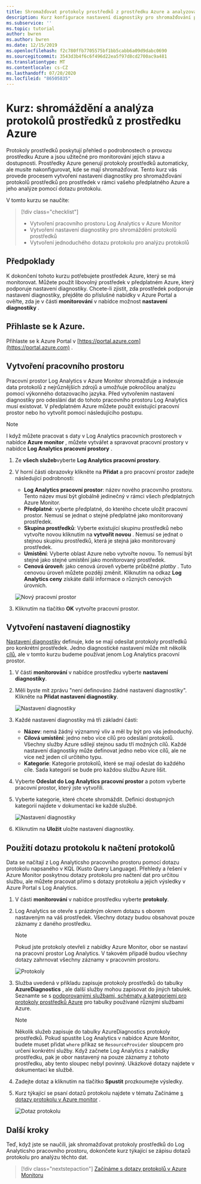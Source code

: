 ```yaml
---
title: Shromažďovat protokoly prostředků z prostředku Azure a analyzovat je pomocí Azure Monitor
description: Kurz konfigurace nastavení diagnostiky pro shromažďování protokolů prostředků z prostředku Azure do Log Analyticsho pracovního prostoru, kde je lze analyzovat pomocí dotazu protokolu.
ms.subservice: ''
ms.topic: tutorial
author: bwren
ms.author: bwren
ms.date: 12/15/2019
ms.openlocfilehash: f2c780ffb7705575bf1bb5cabb6a09d9dabc0690
ms.sourcegitcommit: 3543d3b4f6c6f496d22ea5f97d8cd2700ac9a481
ms.translationtype: MT
ms.contentlocale: cs-CZ
ms.lasthandoff: 07/20/2020
ms.locfileid: "86505835"
---
```

# <a name="tutorial-collect-and-analyze-resource-logs-from-an-azure-resource"></a>Kurz: shromáždění a analýza protokolů prostředků z prostředku Azure

Protokoly prostředků poskytují přehled o podrobnostech o provozu prostředku Azure a jsou užitečné pro monitorování jejich stavu a dostupnosti. Prostředky Azure generují protokoly prostředků automaticky, ale musíte nakonfigurovat, kde se mají shromažďovat. Tento kurz vás provede procesem vytvoření nastavení diagnostiky pro shromažďování protokolů prostředků pro prostředek v rámci vašeho předplatného Azure a jeho analýze pomocí dotazu protokolu.

V tomto kurzu se naučíte:

> [!div class="checklist"]
> * Vytvoření pracovního prostoru Log Analytics v Azure Monitor
> * Vytvoření nastavení diagnostiky pro shromáždění protokolů prostředků 
> * Vytvoření jednoduchého dotazu protokolu pro analýzu protokolů


## <a name="prerequisites"></a>Předpoklady

K dokončení tohoto kurzu potřebujete prostředek Azure, který se má monitorovat. Můžete použít libovolný prostředek v předplatném Azure, který podporuje nastavení diagnostiky. Chcete-li zjistit, zda prostředek podporuje nastavení diagnostiky, přejděte do příslušné nabídky v Azure Portal a ověřte, zda je v části **monitorování** v nabídce možnost **nastavení diagnostiky** .


## <a name="log-in-to-azure"></a>Přihlaste se k Azure.
Přihlaste se k Azure Portal v [https://portal.azure.com](https://portal.azure.com) .


## <a name="create-a-workspace"></a>Vytvoření pracovního prostoru
Pracovní prostor Log Analytics v Azure Monitor shromažďuje a indexuje data protokolů z nejrůznějších zdrojů a umožňuje pokročilou analýzu pomocí výkonného dotazovacího jazyka. Před vytvořením nastavení diagnostiky pro odeslání dat do tohoto pracovního prostoru Log Analytics musí existovat. V předplatném Azure můžete použít existující pracovní prostor nebo ho vytvořit pomocí následujícího postupu. 

> [!NOTE]
> I když můžete pracovat s daty v Log Analytics pracovních prostorech v nabídce **Azure monitor** , můžete vytvářet a spravovat pracovní prostory v nabídce **Log Analytics pracovní prostory** .

1. Ze **všech služeb**vyberte **Log Analytics pracovní prostory**.
2. V horní části obrazovky klikněte na **Přidat** a pro pracovní prostor zadejte následující podrobnosti:
   - **Log Analytics pracovní prostor**: název nového pracovního prostoru. Tento název musí být globálně jedinečný v rámci všech předplatných Azure Monitor.
   - **Předplatné**: vyberte předplatné, do kterého chcete uložit pracovní prostor. Nemusí se jednat o stejné předplatné jako monitorovaný prostředek.
   - **Skupina prostředků**: Vyberte existující skupinu prostředků nebo vytvořte novou kliknutím na **vytvořit novou** . Nemusí se jednat o stejnou skupinu prostředků, která je stejná jako monitorovaný prostředek.
   - **Umístění**: Vyberte oblast Azure nebo vytvořte novou. To nemusí být stejné jako stejné umístění jako monitorovaný prostředek.
   - **Cenová úroveň**: jako cenová úroveň vyberte průběžné *platby* . Tuto cenovou úroveň můžete později změnit. Kliknutím na odkaz **Log Analytics ceny** získáte další informace o různých cenových úrovních.

    ![Nový pracovní prostor](media/tutorial-resource-logs/new-workspace.png)

3. Kliknutím na tlačítko **OK** vytvořte pracovní prostor.

## <a name="create-a-diagnostic-setting"></a>Vytvoření nastavení diagnostiky
[Nastavení diagnostiky](../platform/diagnostic-settings.md) definuje, kde se mají odesílat protokoly prostředků pro konkrétní prostředek. Jedno diagnostické nastavení může mít několik [cílů](../platform/diagnostic-settings.md#destinations), ale v tomto kurzu budeme používat jenom Log Analytics pracovní prostor.

1. V části **monitorování** v nabídce prostředku vyberte **nastavení diagnostiky**.
2. Měli byste mít zprávu "není definováno žádné nastavení diagnostiky". Klikněte na **Přidat nastavení diagnostiky**.

    ![Nastavení diagnostiky](media/tutorial-resource-logs/diagnostic-settings.png)

3. Každé nastavení diagnostiky má tři základní části:
 
   - **Název**: nemá žádný významný vliv a měl by být pro vás jednoduchý.
   - **Cílová umístění**: jedno nebo více cílů pro odeslání protokolů. Všechny služby Azure sdílejí stejnou sadu tří možných cílů. Každé nastavení diagnostiky může definovat jedno nebo více cílů, ale ne více než jeden cíl určitého typu. 
   - **Kategorie**: Kategorie protokolů, které se mají odeslat do každého cíle. Sada kategorií se bude pro každou službu Azure lišit.

4. Vyberte **Odeslat do Log Analytics pracovní prostor** a potom vyberte pracovní prostor, který jste vytvořili.
5. Vyberte kategorie, které chcete shromáždit. Definici dostupných kategorií najdete v dokumentaci ke každé službě.

    ![Nastavení diagnostiky](media/tutorial-resource-logs/diagnostic-setting.png)

6. Kliknutím na **Uložit** uložte nastavení diagnostiky.

    
 
 ## <a name="use-a-log-query-to-retrieve-logs"></a>Použití dotazu protokolu k načtení protokolů
Data se načítají z Log Analyticsho pracovního prostoru pomocí dotazu protokolu napsaného v KQL (Kusto Query Language). Přehledy a řešení v Azure Monitor poskytnou dotazy protokolu pro načtení dat pro určitou službu, ale můžete pracovat přímo s dotazy protokolu a jejich výsledky v Azure Portal s Log Analytics. 

1. V části **monitorování** v nabídce prostředku vyberte **protokoly**.
2. Log Analytics se otevře s prázdným oknem dotazu s oborem nastaveným na váš prostředek. Všechny dotazy budou obsahovat pouze záznamy z daného prostředku.

    > [!NOTE]
    > Pokud jste protokoly otevřeli z nabídky Azure Monitor, obor se nastaví na pracovní prostor Log Analytics. V takovém případě budou všechny dotazy zahrnovat všechny záznamy v pracovním prostoru.
   
    ![Protokoly](media/tutorial-resource-logs/logs.png)

4. Služba uvedená v příkladu zapisuje protokoly prostředků do tabulky **AzureDiagnostics** , ale další služby mohou zapisovat do jiných tabulek. Seznamte se s [podporovanými službami, schématy a kategoriemi pro protokoly prostředků Azure](../platform/resource-logs-schema.md) pro tabulky používané různými službami Azure.

    > [!NOTE]
    > Několik služeb zapisuje do tabulky AzureDiagnostics protokoly prostředků. Pokud spustíte Log Analytics v nabídce Azure Monitor, budete muset přidat `where` příkaz se `ResourceProvider` sloupcem pro určení konkrétní služby. Když začnete Log Analytics z nabídky prostředku, pak je obor nastavený na pouze záznamy z tohoto prostředku, aby tento sloupec nebyl povinný. Ukázkové dotazy najdete v dokumentaci ke službě.


5. Zadejte dotaz a kliknutím na tlačítko **Spustit** prozkoumejte výsledky. 
6. Kurz týkající se psaní dotazů protokolu najdete v tématu Začínáme [s dotazy protokolu v Azure monitor](../log-query/get-started-queries.md) .

    ![Dotaz protokolu](media/tutorial-resource-logs/log-query-1.png)




## <a name="next-steps"></a>Další kroky
Teď, když jste se naučili, jak shromažďovat protokoly prostředků do Log Analyticsho pracovního prostoru, dokončete kurz týkající se zápisu dotazů protokolu pro analýzu těchto dat.

> [!div class="nextstepaction"]
> [Začínáme s dotazy protokolů v Azure Monitoru](../log-query/get-started-queries.md)

